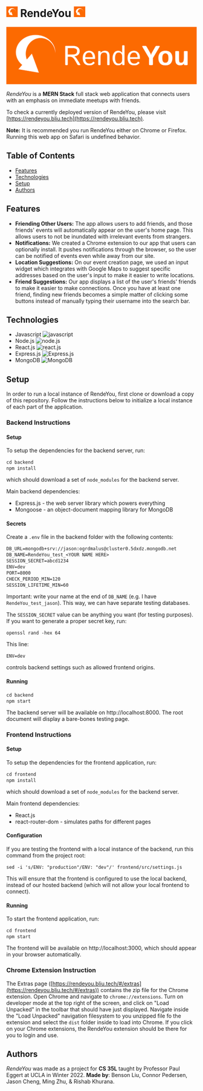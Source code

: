 # <img src="./frontend/src/files/rende-you-icon.svg" width=30px> RendeYou <img src="./frontend/src/files/rende-you-icon.svg" width=30px>

![RendeYou Logo](./frontend/src/files/rende-you-logo.svg)

_RendeYou_ is a **MERN Stack** full stack web application that connects users with an emphasis on immediate meetups with friends.

To check a currently deployed version of RendeYou, please visit [https://rendeyou.bliu.tech](https://rendeyou.bliu.tech).

**Note:** It is recommended you run RendeYou either on Chrome or Firefox. Running this web app on Safari is undefined behavior.

## Table of Contents
- [Features](https://github.com/bliutech/RendeYou/#features)
- [Technologies](https://github.com/bliutech/RendeYou/#technologies)
- [Setup](https://github.com/bliutech/RendeYou/#setup)
- [Authors](https://github.com/bliutech/RendeYou/#authors)

## Features

- **Friending Other Users:** The app allows users to add friends, and those friends' events will automatically appear on the user's home page. This allows users to not be inundated with irrelevant events from strangers.
- **Notifications:** We created a Chrome extension to our app that users can optionally install. It pushes notifications through the browser, so the user can be notified of events even while away from our site.
- **Location Suggestions:** On our event creation page, we used an input widget which integrates with Google Maps to suggest specific addresses based on the user's input to make it easier to write locations.
- **Friend Suggestions:** Our app displays a list of the user's friends' friends to make it easier to make connections. Once you have at least one friend, finding new friends becomes a simple matter of clicking some buttons instead of manually typing their username into the search bar.

## Technologies
 - Javascript <img src="https://seeklogo.com/images/J/javascript-logo-8892AEFCAC-seeklogo.com.png" alt="javascript" width="30px">
 - Node.js <img src="https://seeklogo.com/images/N/nodejs-logo-FBE122E377-seeklogo.com.png" alt="node.js" width="30px">
 - React.js <img src="https://cdn4.iconfinder.com/data/icons/logos-3/600/React.js_logo-512.png" alt="react.js" width="30px">
 - Express.js <img src="https://www.sohamkamani.com/static/65137ed3c844d05124dcfdab28263c21/38cea/express-routing-logo.png" alt="Express.js" height="30px">
 - MongoDB <img src="https://upload.wikimedia.org/wikipedia/commons/thumb/e/eb/MongoDB_Logo.png/1598px-MongoDB_Logo.png?20180423174357" alt="MongoDB" height="30px">

## Setup
In order to run a local instance of RendeYou, first clone or download a copy of this repository. Follow the instructions below to initialize a local instance of each part of the application.

### Backend Instructions
#### Setup
To setup the dependencies for the backend server, run:
```
cd backend
npm install
```
which should download a set of `node_modules` for the backend server.

Main backend dependencies:
- Express.js - the web server library which powers everything
- Mongoose - an object-document mapping library for MongoDB

#### Secrets
Create a `.env` file in the backend folder with the following contents:
```
DB_URL=mongodb+srv://jason:ogrdmalus@cluster0.5dxdz.mongodb.net
DB_NAME=RendeYou_test_<YOUR NAME HERE>
SESSION_SECRET=abcd1234
ENV=dev
PORT=8000
CHECK_PERIOD_MIN=120
SESSION_LIFETIME_MIN=60
```

Important: write your name at the end of `DB_NAME` (e.g. I have `RendeYou_test_jason`). This way, we can have separate testing databases.

The `SESSION_SECRET` value can be anything you want (for testing purposes). If you want to generate a proper secret key, run:
```
openssl rand -hex 64
```

This line:
```
ENV=dev
```
controls backend settings such as allowed frontend origins.

#### Running
```
cd backend
npm start
```
The backend server will be available on http://localhost:8000. The root document will display a bare-bones testing page.

### Frontend Instructions
#### Setup
To setup the dependencies for the frontend application, run:
```
cd frontend
npm install
```
which should download a set of `node_modules` for the backend server.

Main frontend dependencies:
- React.js
- react-router-dom - simulates paths for different pages

#### Configuration
If you are testing the frontend with a local instance of the backend, run this command from the project root:
```
sed -i 's/ENV: "production"/ENV: "dev"/' frontend/src/settings.js
```
This will ensure that the frontend is configured to use the local backend, instead of our hosted backend (which will not allow your local frontend to connect).

#### Running
To start the frontend application, run:
```
cd frontend
npm start
```
The frontend will be available on http://localhost:3000, which should appear in your browser automatically.

### Chrome Extension Instruction
The Extras page ([https://rendeyou.bliu.tech/#/extras](https://rendeyou.bliu.tech/#/extras)) contains the zip file for the Chrome extension. Open Chrome and navigate to `chrome://extensions`. Turn on developer mode at the top right of the screen, and click on "Load Unpacked" in the toolbar that should have just displayed. Navigate inside the "Load Unpacked" navigation filesystem to you unzipped file fo the extension and select the ```dist``` folder inside to load into Chrome. If you click on your Chrome extensions, the RendeYou extension should be there for you to login and use.

## Authors
_RendeYou_ was made as a project for **CS 35L** taught by Professor Paul Eggert at UCLA in Winter 2022. **Made by**: Benson Liu, Connor Pedersen, Jason Cheng, Ming Zhu, & Rishab Khurana.
